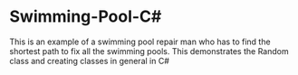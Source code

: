 # Swimming-Pool-C#
This is an example of a swimming pool repair man who has to find the shortest path to fix all the swimming pools. This demonstrates the Random class and creating classes in general in C#
